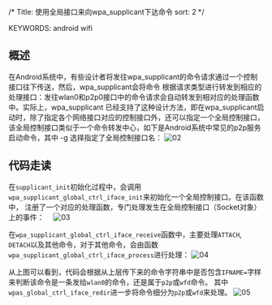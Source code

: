 /*
 Title: 使用全局接口来向wpa_supplicant下达命令
 sort: 2
 */

KEYWORDS: android wifi

## 概述
在Android系统中，有些设计者将发往wpa_supplicant的命令请求通过一个控制接口往下传送，然后，wpa_supplicant会将命令
根据请求类型进行转发到相应的处理接口：发往wlan0和p2p0接口中的命令请求会自动转发到相对应的处理函数中。实际上，wpa_supplicant
已经支持了这种设计方法，即在wpa_supplicant启动时，除了指定各个网络接口对应的控制接口外，还可以指定一个全局控制接口，该全局控制接口类似于一个命令转发中心，如下是Android系统中常见的p2p服务启动命令，其中 -g 选择指定了全局控制接口名：
![02](%image_url%/2016/2016022802.png)

## 代码走读
在`supplicant_init`初始化过程中，会调用 `wpa_supplicant_global_ctrl_iface_init`来初始化一个全局控制接口。在该函数中，
注册了一个对应的处理函数，专门处理发生在全局控制接口（Socket对象）上的事件：　
![03](%image_url%/2016/2016022803.png)

在`wpa_supplicant_global_ctrl_iface_receive`函数中，主要处理`ATTACH`, `DETACH`以及其他命令，对于其他命令，会由函数`wpa_supplicant_global_ctrl_iface_process`进行处理：
![04](%image_url%/2016/2016022804.png)

从上图可以看到，代码会根据从上层传下来的命令字符串中是否包含`IFNAME=`字样来判断该命令是一条发给`wlan0`的命令，还是属于`p2p`或`wfd`命令。
其中`wpas_global_ctrl_iface_redir`进一步将命令细分为`p2p`或`wfd`来处理。
![05](%image_url%/2016/2016022805.png)